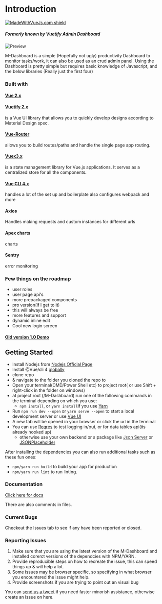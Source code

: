 # Introduction


[![MadeWithVueJs.com shield](https://madewithvuejs.com/storage/repo-shields/1512-shield.svg)](https://madewithvuejs.com/p/functional-vuetify-admin-dashboard/shield-link)


##### Formerly known by Vuetify Admin Dashboard


![Preview](https://github.com/ClintOxx/M-Dashboard-Materialfy/blob/master/public/img/mwQYxL1mES.gif)

M-Dashboard is a simple (Hopefully not ugly) productivity Dashboard to monitor tasks/work, it can also be used as an crud admin panel.
Using the Dashboard is pretty simple but requires basic knowledge of Javascript, and the below libraries (Really just the first four)

### Built with

#### [Vue 2.x](https://vuejs.org/v2/guide/)

#### [Vuetify 2.x ](https://vuetifyjs.com/en/)
is a Vue UI library that allows you to quickly develop designs according to Material Design spec.

#### [Vue-Router](https://router.vuejs.org/en/)
allows you to build routes/paths and handle the single page app routing.

#### [Vuex3.x](https://vuex.vuejs.org/installation.html)
is a state management library for Vue.js applications. It serves as a centralized store for all the components.

#### [Vue CLI 4.x](https://github.com/vuejs/vue-cli)
handles a lot of the set up and boilerplate also configures webpack and more 

#### Axios
Handles making requests and custom instances for different urls

#### Apex charts
charts
#### Sentry
error monitoring



### Few things on the roadmap
- user roles
- user page api's
- more prepackaged components
- pro version(if I get to it)
- this will always be free
- more features and support
- dynamic inline edit 
- Cool new login screen


#### [Old version 1.0 Demo](https://clintoxx.github.io/M-Dashboard-Materialfy/)


## Getting Started
- Install Nodejs from [Nodejs Official Page](https://nodejs.org/en/)
- Install @Vue/cli 4 [globally](https://cli.vuejs.org/guide/installation.html)
- clone repo
-  & navigate to the folder you cloned the repo to
- Open your terminal(CMD/Power Shell etc) to project root( or use Shift + right-click in the folder on windows)
- at project root (/M-Dashboard) run one of the following commands in the terminal depending on which you use:
  - `npm install`, or `yarn install`if you use [Yarn](https://yarnpkg.com/en/) 
- Run `npm run dev --open` or `yarn serve --open` to start a local development server or use [Vue UI](https://cli.vuejs.org/guide/creating-a-project.html#using-the-gui)
- A new tab will be opened in your browser or click the url in the terminal
- You can use [Reqres](https://reqres.in/) to test logging in/out, or for data tables api(its already hooked up)
  - otherwise use your own backend or a package like [Json Server](https://github.com/typicode/json-server) or [JSONPlaceholder](https://jsonplaceholder.typicode.com/)

After installing the dependencies you can also run additional tasks such as these fun ones:
- `npm/yarn run build` to build your app for production
- `npm/yarn run lint` to run linting.

### Documentation

[Click here for docs](https://www.docs.materialfy.com)

There are also comments in files.

### Current Bugs
Checkout the Issues tab to see if any have been reported or closed.

### Reporting Issues
1. Make sure that you are using the latest version of the M-Dashboard and installed corerct versions of the dependcies with NPM/YARN.
2. Provide reproducible steps on how to recreate the issue, this can speed things up & will help a lot.
3. Some issues may be browser specific, so specifying in what browser you encountered the issue might help.
4. Provide screenshots if you are trying to point out an visual bug

You can [send us a tweet](https://twitter.com/Materialfy) if you need faster minorish assistance, otherwise create an issue on here.



